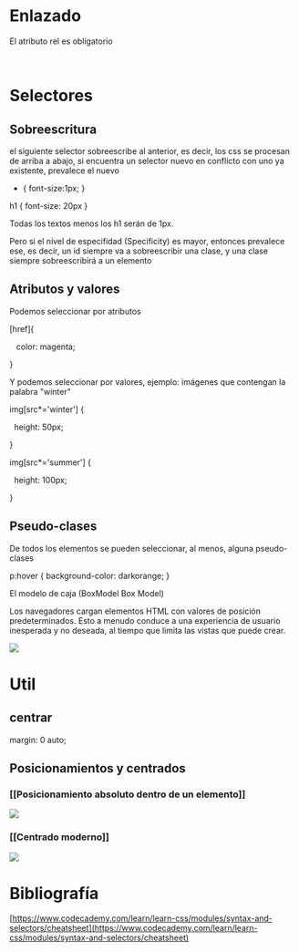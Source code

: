 # Enlazado

El atributo rel es obligatorio

<link href='./style.css' rel='stylesheet'> 

# Selectores

## Sobreescritura

el siguiente selector sobreescribe al anterior, es decir, los css se procesan de arriba a abajo, si encuentra un selector nuevo en conflicto con uno ya existente, prevalece el nuevo

* { font-size:1px; }

h1 { font-size: 20px }

Todas los textos menos los h1 serán de 1px.

Pero si el nivel de especifidad (Specificity) es mayor, entonces prevalece ese, es decir, un id siempre va a sobreescribir una clase, y una clase siempre sobreescribirá a un elemento

## Atributos y valores

Podemos seleccionar por atributos

[href]{

   color: magenta;

} 

Y podemos seleccionar por valores, ejemplo: imágenes que contengan la palabra "winter"

img[src*='winter'] {

  height: 50px;

}

  

img[src*='summer'] {

  height: 100px;

}

## Pseudo-clases

De todos los elementos se pueden seleccionar, al menos, alguna pseudo-clases

p:hover { background-color: darkorange; }

El modelo de caja (BoxModel Box Model)

Los navegadores cargan elementos HTML con valores de posición predeterminados. Esto a menudo conduce a una experiencia de usuario inesperada y no deseada, al tiempo que limita las vistas que puede crear.

![](https://lh5.googleusercontent.com/0KCJnclMfH1Hwum2QlDdCPt8ftSQwvAblE0_RRNyx6EgNnIU_ahYSRp8yvgs5sc4ITcacce44l9dctdUI-9tp7I5yWhtqmtJS6liZDbwy5_hg-3Fmyo1gLt6_76KouhEew=w1280)

# Util 
## centrar

margin: 0 auto;

## Posicionamientos y centrados

### [[Posicionamiento absoluto dentro de un elemento]]

[![](https://lh6.googleusercontent.com/741eORzfvBBk49E-wBbX4xFDvpBT_Gpvu6kPDtTWjdAFgDv9jcT_ZpeYa_CmDQ157uMIdl-e3al8qN5UB2ZS8lMHnHey8enHa3moGUoJ2o8=w1280)](<Informática/Lenguajes de programación/WebDev/CSS/Posicionamiento absoluto dentro de un elemento>)

### [[Centrado moderno]]

![](https://lh6.googleusercontent.com/RSNGTWBi7G1L_uRtEIJBorlJZWq3Pekm92kWTtajSXpweQEsNMU4ENBimbsyB5utzNqoeiQ7N5eEKUSgK1PDBhQ=w1280)

# Bibliografía

[https://www.codecademy.com/learn/learn-css/modules/syntax-and-selectors/cheatsheet](https://www.codecademy.com/learn/learn-css/modules/syntax-and-selectors/cheatsheet)